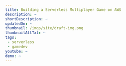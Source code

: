 ```yaml
---
title: Building a Serverless Multiplayer Game on AWS
description: ~
shortDescription: ~
updatedOn: ~
thumbnail: /imgs/site/draft-img.png
thumbnailAltTxt: ~
tags:
 - serverless
 - gamedev
youtube: ~
demo: ~
---
```

